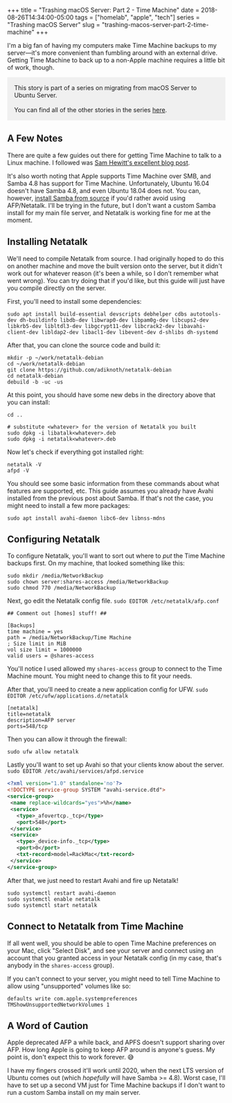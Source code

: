 +++
title = "Trashing macOS Server: Part 2 - Time Machine"
date = 2018-08-26T14:34:00-05:00
tags = ["homelab", "apple", "tech"]
series = "Trashing macOS Server"
slug = "trashing-macos-server-part-2-time-machine"
+++

I'm a big fan of having my computers make Time Machine backups to my server—it's more convenient than fumbling around with an external drive. Getting Time Machine to back up to a non-Apple machine requires a little bit of work, though.

<div style="background-color: #f0f0f0; padding: 16px; margin-bottom: 1.7em;">
    This story is part of a series on migrating from macOS Server to Ubuntu Server.
    <br /><br />
    You can find all of the other stories in the series <a href="/trashing-macos-server">here</a>.
</div>

## A Few Notes

There are quite a few guides out there for getting Time Machine to talk to a Linux machine. I followed was [Sam Hewitt's excellent blog post](https://samuelhewitt.com/blog/2015-09-12-debian-linux-server-mac-os-time-machine-backups-how-to).

It's also worth noting that Apple supports Time Machine over SMB, and Samba 4.8 has support for Time Machine. Unfortunately, Ubuntu 16.04 doesn't have Samba 4.8, and even Ubuntu 18.04 does not. You can, however, [install Samba from source](https://www.reddit.com/r/homelab/comments/83vkaz/howto_make_time_machine_backups_on_a_samba/) if you'd rather avoid using AFP/Netatalk. I'll be trying in the future, but I don't want a custom Samba install for my main file server, and Netatalk is working fine for me at the moment.

## Installing Netatalk

We'll need to compile Netatalk from source. I had originally hoped to do this on another machine and move the built version onto the server, but it didn't work out for whatever reason (it's been a while, so I don't remember what went wrong). You can try doing that if you'd like, but this guide will just have you compile directly on the server.

First, you'll need to install some dependencies:
```
sudo apt install build-essential devscripts debhelper cdbs autotools-dev dh-buildinfo libdb-dev libwrap0-dev libpam0g-dev libcups2-dev libkrb5-dev libltdl3-dev libgcrypt11-dev libcrack2-dev libavahi-client-dev libldap2-dev libacl1-dev libevent-dev d-shlibs dh-systemd
```

After that, you can clone the source code and build it:
```
mkdir -p ~/work/netatalk-debian
cd ~/work/netatalk-debian
git clone https://github.com/adiknoth/netatalk-debian
cd netatalk-debian
debuild -b -uc -us
```

At this point, you should have some new debs in the directory above that you can install:
```
cd ..

# substitute <whatever> for the version of Netatalk you built
sudo dpkg -i libatalk<whatever>.deb
sudo dpkg -i netatalk<whatever>.deb
```

Now let's check if everything got installed right:
```
netatalk -V
afpd -V
```

You should see some basic information from these commands about what features are supported, etc. This guide assumes you already have Avahi installed from the previous post about Samba. If that's not the case, you might need to install a few more packages:

```
sudo apt install avahi-daemon libc6-dev libnss-mdns
```

## Configuring Netatalk

To configure Netatalk, you'll want to sort out where to _put_ the Time Machine backups first. On my machine, that looked something like this:

```
sudo mkdir /media/NetworkBackup
sudo chown server:shares-access /media/NetworkBackup
sudo chmod 770 /media/NetworkBackup
```

Next, go edit the Netatalk config file.
`sudo EDITOR /etc/netatalk/afp.conf`
```
## Comment out [homes] stuff! ##

[Backups]
time machine = yes
path = /media/NetworkBackup/Time Machine
; Size limit in MiB
vol size limit = 1000000
valid users = @shares-access
```

You'll notice I used allowed my `shares-access` group to connect to the Time Machine mount. You might need to change this to fit your needs.

After that, you'll need to create a new application config for UFW.
`sudo EDITOR /etc/ufw/applications.d/netatalk`
```
[netatalk]
title=netatalk
description=AFP server
ports=548/tcp
```

Then you can allow it through the firewall:
```
sudo ufw allow netatalk
```

Lastly you'll want to set up Avahi so that your clients know about the server.
`sudo EDITOR /etc/avahi/services/afpd.service`
```xml
<?xml version="1.0" standalone='no'?>
<!DOCTYPE service-group SYSTEM "avahi-service.dtd">
<service-group>
 <name replace-wildcards="yes">%h</name>
 <service>
   <type>_afovertcp._tcp</type>
   <port>548</port>
 </service>
 <service>
   <type>_device-info._tcp</type>
   <port>0</port>
   <txt-record>model=RackMac</txt-record>
 </service>
</service-group>
```

After that, we just need to restart Avahi and fire up Netatalk!

```
sudo systemctl restart avahi-daemon
sudo systemctl enable netatalk
sudo systemctl start netatalk
```

## Connect to Netatalk from Time Machine

If all went well, you should be able to open Time Machine preferences on your Mac, click "Select Disk", and see your server and connect using an account that you granted access in your Netatalk config (in my case, that's anybody in the `shares-access` group).

If you can't connect to your server, you might need to tell Time Machine to allow using "unsupported" volumes like so:

```
defaults write com.apple.systempreferences TMShowUnsupportedNetworkVolumes 1
```

## A Word of Caution

Apple deprecated AFP a while back, and APFS doesn't support sharing over AFP. How long Apple is going to keep AFP around is anyone's guess. My point is, don't expect this to work forever. 😅

I have my fingers crossed it'll work until 2020, when the next LTS version of Ubuntu comes out (which _hopefully_ will have Samba >= 4.8). Worst case, I'll have to set up a second VM just for Time Machine backups if I don't want to run a custom Samba install on my main server.
